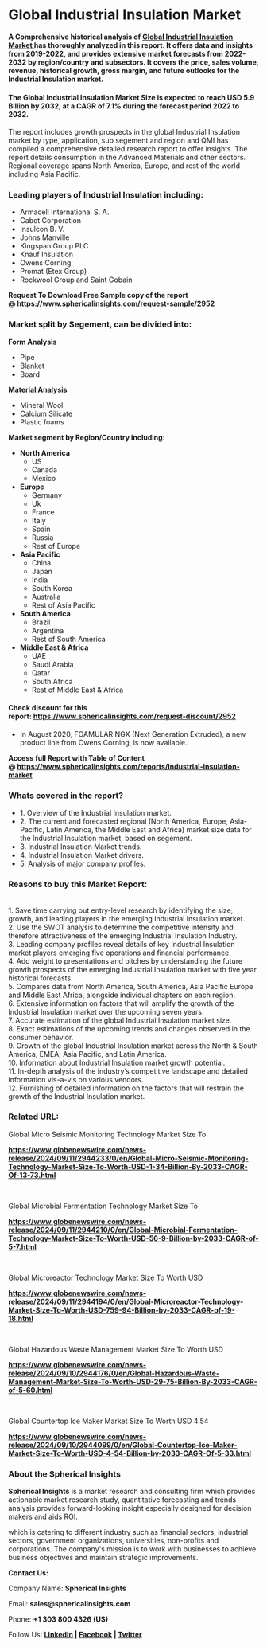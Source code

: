 <h1 class="news-post-title">Global Industrial Insulation Market</h1>
<p><strong>A Comprehensive historical analysis of&nbsp;<a href="https://www.sphericalinsights.com/reports/industrial-insulation-market" target="_blank" rel="noopener">Global Industrial Insulation Market&nbsp;</a>has thoroughly analyzed in this report. It offers data and insights from 2019-2022, and provides extensive market forecasts from 2022-2032 by region/country and subsectors. It covers the price, sales volume, revenue, historical growth, gross margin, and future outlooks for the Industrial Insulation market.</strong></p>
<h4><strong>The Global Industrial Insulation Market Size is expected to reach USD 5.9 Billion by 2032, at a CAGR of 7.1% during the forecast period 2022 to 2032.</strong></h4>
<p>The report includes growth prospects in the global Industrial Insulation market by type, application, sub segement and region and QMI has compiled a comprehensive detailed research report to offer insights. The report details consumption in the Advanced Materials and other sectors. Regional coverage spans North America, Europe, and rest of the world including Asia Pacific.</p>
<h3><strong>Leading players of Industrial Insulation including:</strong></h3>
<ul>
<li>Armacell International S. A.</li>
<li>Cabot Corporation</li>
<li>Insulcon B. V.</li>
<li>Johns Manville</li>
<li>Kingspan Group PLC</li>
<li>Knauf Insulation</li>
<li>Owens Corning</li>
<li>Promat (Etex Group)</li>
<li>Rockwool Group and Saint Gobain</li>
</ul>
<p><strong>Request To Download Free Sample copy of the report @&nbsp;<a href="https://www.sphericalinsights.com/request-sample/2952">https://www.sphericalinsights.com/request-sample/2952</a></strong></p>
<h3><strong>Market split by Segement, can be divided into:</strong></h3>
<p><strong>Form Analysis</strong></p>
<ul>
<li>Pipe</li>
<li>Blanket</li>
<li>Board</li>
</ul>
<p><strong>Material Analysis</strong></p>
<ul>
<li>Mineral Wool</li>
<li>Calcium Silicate</li>
<li>Plastic foams</li>
</ul>
<p><strong>Market segment by Region/Country including:</strong></p>
<ul>
<li><strong>North America</strong>
<ul>
<li>US</li>
<li>Canada</li>
<li>Mexico</li>
</ul>
</li>
<li><strong>Europe</strong>
<ul>
<li>Germany</li>
<li>Uk</li>
<li>France</li>
<li>Italy</li>
<li>Spain</li>
<li>Russia</li>
<li>Rest of Europe</li>
</ul>
</li>
<li><strong>Asia Pacific</strong>
<ul>
<li>China</li>
<li>Japan</li>
<li>India</li>
<li>South Korea</li>
<li>Australia</li>
<li>Rest of Asia Pacific</li>
</ul>
</li>
<li><strong>South America</strong>
<ul>
<li>Brazil</li>
<li>Argentina</li>
<li>Rest of South America</li>
</ul>
</li>
<li><strong>Middle East &amp; Africa</strong>
<ul>
<li>UAE</li>
<li>Saudi Arabia</li>
<li>Qatar</li>
<li>South Africa</li>
<li>Rest of Middle East &amp; Africa</li>
</ul>
</li>
</ul>
<h4>Check discount for this report:&nbsp;<a href="https://www.sphericalinsights.com/request-discount/2952">https://www.sphericalinsights.com/request-discount/2952</a></h4>
<ul>
<li>In August 2020, FOAMULAR NGX (Next Generation Extruded), a new product line from Owens Corning, is now available.</li>
</ul>
<p><strong>Access full Report with Table of Content @&nbsp;<a href="https://www.sphericalinsights.com/reports/industrial-insulation-market">https://www.sphericalinsights.com/reports/industrial-insulation-market</a>&nbsp;</strong></p>
<h3><strong>Whats covered in the report?</strong></h3>
<ul>
<li>1. Overview of the Industrial Insulation market.</li>
<li>2. The current and forecasted regional (North America, Europe, Asia-Pacific, Latin America, the Middle East and Africa) market size data for the Industrial Insulation market, based on segement.</li>
<li>3. Industrial Insulation Market trends.</li>
<li>4. Industrial Insulation Market drivers.</li>
<li>5. Analysis of major company profiles.</li>
</ul>
<h3><strong>Reasons to buy this Market Report:</strong></h3>
<p><br />1. Save time carrying out entry-level research by identifying the size, growth, and leading players in the emerging Industrial Insulation market.<br />2. Use the SWOT analysis to determine the competitive intensity and therefore attractiveness of the emerging Industrial Insulation Industry.<br />3. Leading company profiles reveal details of key Industrial Insulation market players emerging five operations and financial performance.<br />4. Add weight to presentations and pitches by understanding the future growth prospects of the emerging Industrial Insulation market with five year historical forecasts.<br />5. Compares data from North America, South America, Asia Pacific Europe and Middle East Africa, alongside individual chapters on each region.<br />6. Extensive information on factors that will amplify the growth of the Industrial Insulation market over the upcoming seven years.<br />7. Accurate estimation of the global Industrial Insulation market size.<br />8. Exact estimations of the upcoming trends and changes observed in the consumer behavior.<br />9. Growth of the global Industrial Insulation market across the North &amp; South America, EMEA, Asia Pacific, and Latin America.<br />10. Information about Industrial Insulation market growth potential.<br />11. In-depth analysis of the industry&rsquo;s competitive landscape and detailed information vis-a-vis on various vendors.<br />12. Furnishing of detailed information on the factors that will restrain the growth of the Industrial Insulation market.</p>
<h3><strong>Related URL:</strong></h3>
<p>Global Micro Seismic Monitoring Technology Market Size To</p>
<p><strong><a href="https://www.globenewswire.com/news-release/2024/09/11/2944233/0/en/Global-Micro-Seismic-Monitoring-Technology-Market-Size-To-Worth-USD-1-34-Billion-By-2033-CAGR-Of-13-73.html">https://www.globenewswire.com/news-release/2024/09/11/2944233/0/en/Global-Micro-Seismic-Monitoring-Technology-Market-Size-To-Worth-USD-1-34-Billion-By-2033-CAGR-Of-13-73.html</a>&nbsp;</strong></p>
<p>&nbsp;</p>
<p>Global Microbial Fermentation Technology Market Size To</p>
<p><strong><a href="https://www.globenewswire.com/news-release/2024/09/11/2944210/0/en/Global-Microbial-Fermentation-Technology-Market-Size-To-Worth-USD-56-9-Billion-by-2033-CAGR-of-5-7.html">https://www.globenewswire.com/news-release/2024/09/11/2944210/0/en/Global-Microbial-Fermentation-Technology-Market-Size-To-Worth-USD-56-9-Billion-by-2033-CAGR-of-5-7.html</a>&nbsp;</strong></p>
<p>&nbsp;</p>
<p>Global Microreactor Technology Market Size To Worth USD</p>
<p><strong><a href="https://www.globenewswire.com/news-release/2024/09/11/2944194/0/en/Global-Microreactor-Technology-Market-Size-To-Worth-USD-759-94-Billion-by-2033-CAGR-of-19-18.html">https://www.globenewswire.com/news-release/2024/09/11/2944194/0/en/Global-Microreactor-Technology-Market-Size-To-Worth-USD-759-94-Billion-by-2033-CAGR-of-19-18.html</a>&nbsp;</strong></p>
<p>&nbsp;&nbsp;</p>
<p>Global Hazardous Waste Management Market Size To Worth USD</p>
<p><strong><a href="https://www.globenewswire.com/news-release/2024/09/10/2944176/0/en/Global-Hazardous-Waste-Management-Market-Size-To-Worth-USD-29-75-Billion-By-2033-CAGR-of-5-60.html">https://www.globenewswire.com/news-release/2024/09/10/2944176/0/en/Global-Hazardous-Waste-Management-Market-Size-To-Worth-USD-29-75-Billion-By-2033-CAGR-of-5-60.html</a>&nbsp;</strong></p>
<p>&nbsp;</p>
<p>Global Countertop Ice Maker Market Size To Worth USD 4.54</p>
<p><strong><a href="https://www.globenewswire.com/news-release/2024/09/10/2944099/0/en/Global-Countertop-Ice-Maker-Market-Size-To-Worth-USD-4-54-Billion-by-2033-CAGR-Of-5-33.html">https://www.globenewswire.com/news-release/2024/09/10/2944099/0/en/Global-Countertop-Ice-Maker-Market-Size-To-Worth-USD-4-54-Billion-by-2033-CAGR-Of-5-33.html</a>&nbsp;</strong></p>
<h3><strong>About the Spherical Insights</strong></h3>
<p><strong>Spherical Insights</strong>&nbsp;is a market research and consulting firm which provides actionable market research study, quantitative forecasting and trends analysis provides forward-looking insight especially designed for decision makers and aids ROI.</p>
<p>which is catering to different industry such as financial sectors, industrial sectors, government organizations, universities, non-profits and corporations. The company's mission is to work with businesses to achieve business objectives and maintain strategic improvements.</p>
<p><strong>Contact Us:</strong></p>
<p>Company Name:&nbsp;<strong>Spherical Insights</strong></p>
<p>Email:&nbsp;<strong>sales@sphericalinsights.com</strong></p>
<p>Phone:&nbsp;<strong>+1 303 800 4326 (US)</strong></p>
<p>Follow Us:&nbsp;<strong><a href="https://www.linkedin.com/company/spherical-insight/"><u>LinkedIn</u></a>&nbsp;|&nbsp;<a href="https://www.facebook.com/sphericalinsights22"><u>Facebook</u></a>&nbsp;|&nbsp;<a href="https://twitter.com/SInsights_US"><u>Twitter</u></a></strong></p>
